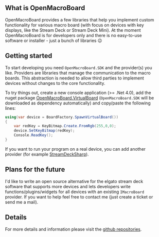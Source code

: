 ## What is OpenMacroBoard
OpenMacroBoard provides a few libraries that help you implement custom functionality for various macro board (with focus on devices with key displays, like the Stream Deck or Stream Deck Mini). At the moment OpenMacroBoard is for developers only and there is no easy-to-use software or installer - just a bunch of libraries :wink:

## Getting started
To start developing you need `OpenMacroBoard.SDK` and the provider(s) you like. Providers are libraries that manage the communication to the macro boards. This abstraction is needed to allow third parties to implement devices without changes to the core functionality.

To try things out, create a new console application (>= .Net 4.0), add the nuget package [OpenMacroBoard.VirtualBoard](https://www.nuget.org/packages/OpenMacroBoard.VirtualBoard/) (`OpenMacroBoard.SDK` will be downloaded as dependency automatically) and copy/paste the following lines:

```c#
using(var device = BoardFactory.SpawnVirtualBoard())
{
    var redKey = KeyBitmap.Create.FromRgb(255,0,0);
    device.SetKeyBitmap(redKey);
    Console.ReadKey();
}
```

If you want to run your program on a real device, you can add another provider (for example [StreamDeckSharp](https://www.nuget.org/packages/StreamDeckSharp/)).

## Plans for the future
I'd like to write an open source alternative for the elgato stream deck software that supports more devices and lets developers write functions/plugins/widgets for all devices with an existing `IMacroBoard` provider. If you want to help feel free to contact me (just create a ticket or send me a mail).

## Details
For more details and information please visit the [github repositories](https://github.com/OpenMacroBoard).
